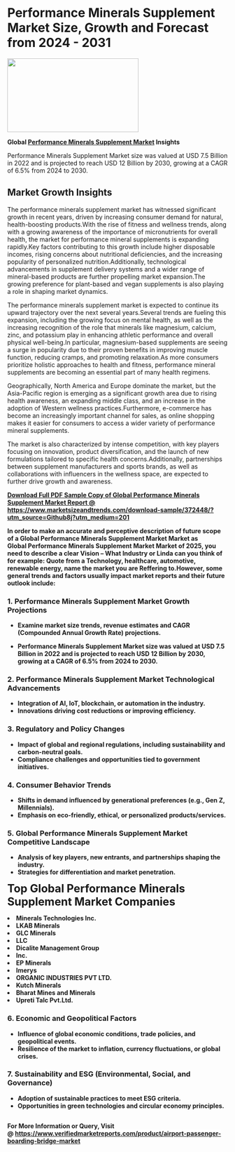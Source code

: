 <H1>Performance Minerals Supplement Market Size, Growth and Forecast from 2024 - 2031</H1><img class="aligncenter size-medium wp-image-584254" src="https://thirdeyenews.in/wp-content/uploads/2024/09/Global-Market-Research-300x168.jpeg" alt="" width="300" height="168" /><p><strong>Global&nbsp;<a href="https://www.marketsizeandtrends.com/download-sample/372448/?utm_source=Github8j?utm_medium=201">Performance Minerals Supplement Market</a> Insights</strong></p><p>Performance Minerals Supplement Market size was valued at USD 7.5 Billion in 2022 and is projected to reach USD 12 Billion by 2030, growing at a CAGR of 6.5% from 2024 to 2030.</p><p><h2>Market Growth Insights</h2> <p>The performance minerals supplement market has witnessed significant growth in recent years, driven by increasing consumer demand for natural, health-boosting products.With the rise of fitness and wellness trends, along with a growing awareness of the importance of micronutrients for overall health, the market for performance mineral supplements is expanding rapidly.Key factors contributing to this growth include higher disposable incomes, rising concerns about nutritional deficiencies, and the increasing popularity of personalized nutrition.Additionally, technological advancements in supplement delivery systems and a wider range of mineral-based products are further propelling market expansion.The growing preference for plant-based and vegan supplements is also playing a role in shaping market dynamics.</p> <p><strong><a href="#"></a></strong></p> <p>The performance minerals supplement market is expected to continue its upward trajectory over the next several years.Several trends are fueling this expansion, including the growing focus on mental health, as well as the increasing recognition of the role that minerals like magnesium, calcium, zinc, and potassium play in enhancing athletic performance and overall physical well-being.In particular, magnesium-based supplements are seeing a surge in popularity due to their proven benefits in improving muscle function, reducing cramps, and promoting relaxation.As more consumers prioritize holistic approaches to health and fitness, performance mineral supplements are becoming an essential part of many health regimens.</p> <p>Geographically, North America and Europe dominate the market, but the Asia-Pacific region is emerging as a significant growth area due to rising health awareness, an expanding middle class, and an increase in the adoption of Western wellness practices.Furthermore, e-commerce has become an increasingly important channel for sales, as online shopping makes it easier for consumers to access a wider variety of performance mineral supplements.</p> <p>The market is also characterized by intense competition, with key players focusing on innovation, product diversification, and the launch of new formulations tailored to specific health concerns.Additionally, partnerships between supplement manufacturers and sports brands, as well as collaborations with influencers in the wellness space, are expected to further drive growth and awareness.</p> <p><strong><a href="#"></p><p><span class=""><strong>Download Full PDF Sample Copy of Global Performance Minerals Supplement Market Report</strong> @ <a href="https://www.marketsizeandtrends.com/download-sample/372448/?utm_source=Github8j?utm_medium=201" target="_blank">https://www.marketsizeandtrends.com/download-sample/372448/?utm_source=Github8j?utm_medium=201</a></span></p><p>In order to make an accurate and perceptive description of future scope of a Global&nbsp;Performance Minerals Supplement Market Market as Global&nbsp;Performance Minerals Supplement Market Market of 2025, you need to describe a clear Vision &ndash; What Industry or Linda can you think of for example: Quote from a Technology, healthcare, automotive, renewable energy, name the market you are Reffering to.However, some general trends and factors usually impact market reports and their future outlook include:</p><h3>1.&nbsp;<strong>Performance Minerals Supplement Market Growth Projections</strong></h3><ul><li>Examine market size trends, revenue estimates and CAGR (Compounded Annual Growth Rate) projections.</li><li><p>Performance Minerals Supplement Market size was valued at USD 7.5 Billion in 2022 and is projected to reach USD 12 Billion by 2030, growing at a CAGR of 6.5% from 2024 to 2030.</p></li></ul><h3>2.&nbsp;<strong>Performance Minerals Supplement Market Technological Advancements</strong></h3><ul><li>Integration of AI, IoT, blockchain, or automation in the industry.</li><li>Innovations driving cost reductions or improving efficiency.</li></ul><h3>3.&nbsp;<strong>Regulatory and Policy Changes</strong></h3><ul><li>Impact of global and regional regulations, including sustainability and carbon-neutral goals.</li><li>Compliance challenges and opportunities tied to government initiatives.</li></ul><h3>4.&nbsp;<strong>Consumer Behavior Trends</strong></h3><ul><li>Shifts in demand influenced by generational preferences (e.g., Gen Z, Millennials).</li><li>Emphasis on eco-friendly, ethical, or personalized products/services.</li></ul><h3>5.&nbsp;<strong>Global Performance Minerals Supplement Market Competitive Landscape</strong></h3><ul><li>Analysis of key players, new entrants, and partnerships shaping the industry.</li><li>Strategies for differentiation and market penetration.</li></ul><p data-pm-slice="1 1 []"><span style="color: inherit; font-family: inherit; font-size: 25px;">Top Global Performance Minerals Supplement Market Companies</span></p><div class="" data-test-id=""><p><li>Minerals Technologies Inc.</li><li> LKAB Minerals</li><li> GLC Minerals</li><li> LLC</li><li> Dicalite Management Group</li><li> Inc.</li><li> EP Minerals</li><li> Imerys</li><li> ORGANIC INDUSTRIES PVT LTD.</li><li> Kutch Minerals</li><li> Bharat Mines and Minerals</li><li> Upreti Talc Pvt.Ltd.</li></p></div><h3>6.&nbsp;<strong>Economic and Geopolitical Factors</strong></h3><ul><li>Influence of global economic conditions, trade policies, and geopolitical events.</li><li>Resilience of the market to inflation, currency fluctuations, or global crises.</li></ul><h3>7.&nbsp;<strong>Sustainability and ESG (Environmental, Social, and Governance)</strong></h3><ul><li>Adoption of sustainable practices to meet ESG criteria.</li><li>Opportunities in green technologies and circular economy principles.</li></ul><h2><strong style="font-size: 14px;">For More Information or Query, Visit @&nbsp;</strong><a style="background-color: #ffffff; font-size: 14px;" href="https://www.marketsizeandtrends.com/report/performance-minerals-supplement-market/" target="_blank">https://www.verifiedmarketreports.com/product/airport-passenger-boarding-bridge-market</a></h2>